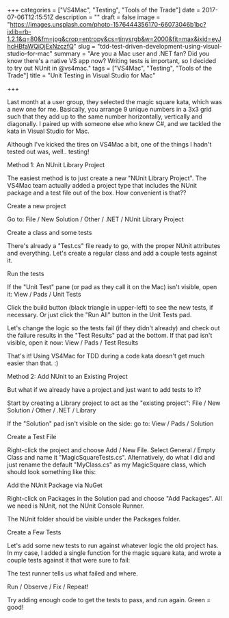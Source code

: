 +++
categories = ["VS4Mac", "Testing", "Tools of the Trade"]
date = 2017-07-06T12:15:51Z
description = ""
draft = false
image = "https://images.unsplash.com/photo-1576444356170-66073046b1bc?ixlib=rb-1.2.1&q=80&fm=jpg&crop=entropy&cs=tinysrgb&w=2000&fit=max&ixid=eyJhcHBfaWQiOjExNzczfQ"
slug = "tdd-test-driven-development-using-visual-studio-for-mac"
summary = "Are you a Mac user and .NET fan? Did you know there's a native VS app now? Writing tests is important, so I decided to try out NUnit in @vs4mac."
tags = ["VS4Mac", "Testing", "Tools of the Trade"]
title = "Unit Testing in Visual Studio for Mac"

+++


Last month at a user group, they selected the magic square kata, which was a new one for me. Basically, you arrange 9 unique numbers in a 3x3 grid such that they add up to the same number horizontally, vertically and diagonally. I paired up with someone else who knew C#, and we tackled the kata in Visual Studio for Mac.

Although I've kicked the tires on VS4Mac a bit, one of the things I hadn't tested out was, well.. testing!


Method 1: An NUnit Library Project

The easiest method is to just create a new "NUnit Library Project". The VS4Mac team actually added a project type that includes the NUnit package and a test file out of the box. How convenient is that??


Create a new project

Go to: File / New Solution / Other / .NET / NUnit Library Project


Create a class and some tests

There's already a "Test.cs" file ready to go, with the proper NUnit attributes and everything. Let's create a regular class and add a couple tests against it.


Run the tests

If the "Unit Test" pane (or pad as they call it on the Mac) isn't visible, open it: View / Pads / Unit Tests

Click the build button (black triangle in upper-left) to see the new tests, if necessary. Or just click the "Run All" button in the Unit Tests pad.

Let's change the logic so the tests fail (if they didn't already) and check out the failure results in the "Test Results" pad at the bottom. If that pad isn't visible, open it now: View / Pads / Test Results

That's it! Using VS4Mac for TDD during a code kata doesn't get much easier than that. :)


Method 2: Add NUnit to an Existing Project

But what if we already have a project and just want to add tests to it?

Start by creating a Library project to act as the "existing project":
File / New Solution / Other / .NET / Library

If the "Solution" pad isn't visible on the side: go to: View / Pads / Solution


Create a Test File

Right-click the project and choose Add / New File. Select General / Empty Class and name it "MagicSquareTests.cs". Alternatively, do what I did and just rename the default "MyClass.cs" as my MagicSquare class, which should look something like this:


Add the NUnit Package via NuGet

Right-click on Packages in the Solution pad and choose "Add Packages". All we need is NUnit, not the NUnit Console Runner.

The NUnit folder should be visible under the Packages folder.


Create a Few Tests

Let's add some new tests to run against whatever logic the old project has. In my case, I added a single function for the magic square kata, and wrote a couple tests against it that were sure to fail:

The test runner tells us what failed and where.


Run / Observe / Fix / Repeat!

Try adding enough code to get the tests to pass, and run again. Green = good!